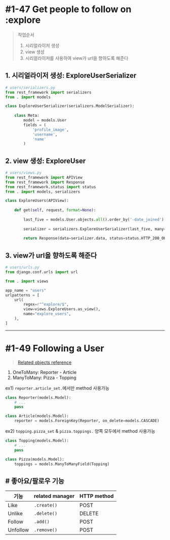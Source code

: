 # #1-47 Get people to follow on :explore

>작업순서
>1. 시리얼라이저 생성
>2. view 생성
>3. 시리얼라이저를 사용하여 view가 url을 향하도록 해준다

## 1. 시리얼라이저 생성: ExploreUserSerializer
```python
# users/serializers.py
from rest_framework import serializers
from . import models

class ExploreUserSerializer(serializers.ModelSerializer):
    
    class Meta:
        model = models.User
        fields = (
            'profile_image',
            'username',
            'name'
        )
```

## 2. view 생성: ExploreUser
```python
# users/views.py
from rest_framework import APIView
from rest_framework import Response
from rest_framework.status import status
from . import models, serializers

class ExploreUsers(APIView):
    
    def get(self, request, format=None):
        
        last_five = models.User.objects.all().order_by('-date_joined')[:5]
        
        serializer = serializers.ExploreUserSerializer(last_five, many=True)
        
        return Response(data=serializer.data, status=status.HTTP_200_OK)
```

## 3. view가 url을 향하도록 해준다

```python
# users/urls.py
from django.conf.urls import url

from . import views

app_name = "users"
urlpatterns = [
    url(
        regex=r"^explore/$",
        view=views.ExploreUsers.as_view(),
        name="explore_users",
    ),
]
```

---

# #1-49 Following a User

>[Related objects reference](https://docs.djangoproject.com/en/1.11/ref/models/relations/)


1. OneToMany: Reporter - Article
2. ManyToMany: Pizza - Topping

ex1) `reporter.article_set.`에서만 method 사용가능
```python
class Reporter(models.Model):
    # ...
    pass

class Article(models.Model):
    reporter = models.ForeignKey(Reporter, on_delete=models.CASCADE)
```

ex2) `topping.pizza_set` & `pizza.toppings.` 양쪽 모두에서 method 사용가능
```python
class Topping(models.Model):
    # ...
    pass

class Pizza(models.Model):
    toppings = models.ManyToManyField(Topping)
```

## # 좋아요/팔로우 기능
기능 | related manager | HTTP method |
--- | --- | --- |
Like | `.create()` | POST
Unlike | `.delete()` | DELETE
Follow | `.add()` | POST
Unfollow | `.remove()` | POST

